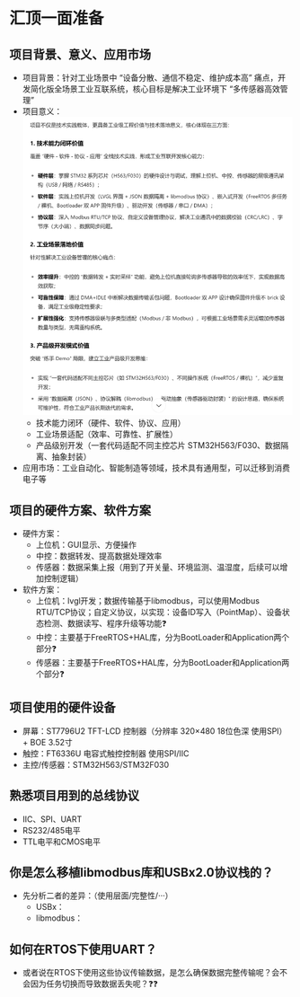 # 汇顶一面准备

## 项目背景、意义、应用市场

- 项目背景：针对工业场景中 “设备分散、通信不稳定、维护成本高” 痛点，开发简化版全场景工业互联系统，核心目标是解决工业环境下 “多传感器高效管理”
- 项目意义：![alt text](项目意义.png)
  - 技术能力闭环（硬件、软件、协议、应用）
  - 工业场景适配（效率、可靠性、扩展性）
  - 产品级别开发（一套代码适配不同主控芯片 STM32H563/F030、数据隔离、抽象封装）
- 应用市场：工业自动化、智能制造等领域，技术具有通用型，可以迁移到消费电子等

## 项目的硬件方案、软件方案

- 硬件方案：
  - 上位机：GUI显示、方便操作
  - 中控：数据转发、提高数据处理效率
  - 传感器：数据采集上报（用到了开关量、环境监测、温湿度，后续可以增加控制逻辑）
- 软件方案：
  - 上位机：lvgl开发；数据传输基于libmodbus，可以使用Modbus RTU/TCP协议；自定义协议，以实现：设备ID写入（PointMap）、设备状态检测、数据读写、程序升级等功能❓
  - 中控：主要基于FreeRTOS+HAL库，分为BootLoader和Application两个部分❓
  - 传感器：主要基于FreeRTOS+HAL库，分为BootLoader和Application两个部分❓

## 项目使用的硬件设备

- 屏幕：ST7796U2 TFT-LCD 控制器（分辨率 320×480 18位色深 使用SPI） + BOE 3.52寸
- 触控：FT6336U 电容式触控控制器 使用SPI/IIC
- 主控/传感器：STM32H563/STM32F030

## 熟悉项目用到的总线协议

- IIC、SPI、UART
- RS232/485电平
- TTL电平和CMOS电平

## 你是怎么移植libmodbus库和USBx2.0协议栈的？

- 先分析二者的差异：（使用层面/完整性/···）
  - USBx：
  - libmodbus：

## 如何在RTOS下使用UART？

- 或者说在RTOS下使用这些协议传输数据，是怎么确保数据完整传输呢？会不会因为任务切换而导致数据丢失呢？❓❓
